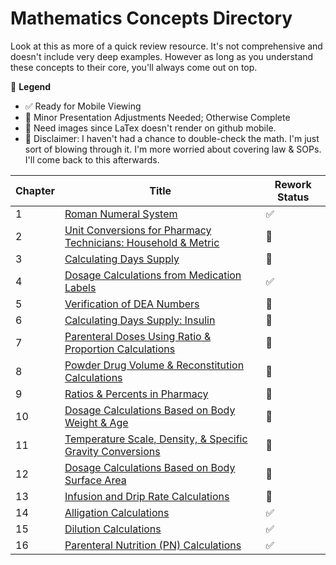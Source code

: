 # Mathematics Concepts Directory

Look at this as more of a quick review resource. It's not comprehensive and doesn't include very deep examples. However as long as you understand these concepts to their core, you'll always come out on top.

🔣 **Legend**

- ✅ Ready for Mobile Viewing
- 🚧 Minor Presentation Adjustments Needed; Otherwise Complete
- 📸 Need images since LaTex doesn't render on github mobile.
- 🚨 Disclaimer: I haven't had a chance to double-check the math. I'm just sort of blowing through it. I'm more worried about covering law & SOPs. I'll come back to this afterwards.

| Chapter | Title | Rework Status |
|---------|-------|---------------|
| 1 | [Roman Numeral System](./roman_numerals.md) | ✅ |
| 2 | [Unit Conversions for Pharmacy Technicians: Household & Metric](./unit_conversions.md) | 📸 |
| 3 | [Calculating Days Supply](./days_supply.md) | 🚧 |
| 4 | [Dosage Calculations from Medication Labels](./medication_labels.md) | ✅ |
| 5 | [Verification of DEA Numbers](./dea_numbers.md) | 🚧 |
| 6 | [Calculating Days Supply: Insulin](./insulin_days_supply.md) | 📸 |
| 7 | [Parenteral Doses Using Ratio & Proportion Calculations](./parenteral_ratios.md) | 📸 |
| 8 | [Powder Drug Volume & Reconstitution Calculations](./powder_volume.md) | 📸 |
| 9 | [Ratios & Percents in Pharmacy](./percents_ratios.md) | 📸 |
| 10 | [Dosage Calculations Based on Body Weight & Age](./body_weight_calculations.md) | 📸 |
| 11 | [Temperature Scale, Density, & Specific Gravity Conversions](./temperature_scale_conversions.md) | 📸 |
| 12 | [Dosage Calculations Based on Body Surface Area](./bsa.md) | 📸 |
| 13 | [Infusion and Drip Rate Calculations](./flow_drip_rate.md) | 📸 |
| 14 | [Alligation Calculations](./alligations.md) | ✅ |
| 15 | [Dilution Calculations](./dilutions.md) | ✅ |
| 16 | [Parenteral Nutrition (PN) Calculations](./tpn.md) | ✅ |
